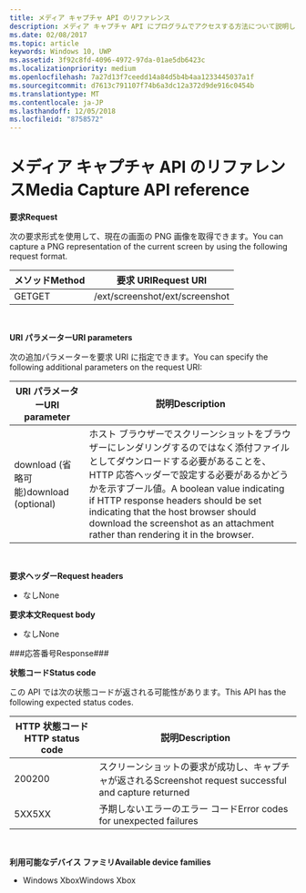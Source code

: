 ```yaml
---
title: メディア キャプチャ API のリファレンス
description: メディア キャプチャ API にプログラムでアクセスする方法について説明します。
ms.date: 02/08/2017
ms.topic: article
keywords: Windows 10, UWP
ms.assetid: 3f92c8fd-4096-4972-97da-01ae5db6423c
ms.localizationpriority: medium
ms.openlocfilehash: 7a27d13f7ceedd14a84d5b4b4aa1233445037a1f
ms.sourcegitcommit: d7613c791107f74b6a3dc12a372d9de916c0454b
ms.translationtype: MT
ms.contentlocale: ja-JP
ms.lasthandoff: 12/05/2018
ms.locfileid: "8758572"
---
```

# <a name="media-capture-api-reference"></a><span data-ttu-id="3cd02-104">メディア キャプチャ API のリファレンス</span><span class="sxs-lookup"><span data-stu-id="3cd02-104">Media Capture API reference</span></span> #

**<span data-ttu-id="3cd02-105">要求</span><span class="sxs-lookup"><span data-stu-id="3cd02-105">Request</span></span>**

<span data-ttu-id="3cd02-106">次の要求形式を使用して、現在の画面の PNG 画像を取得できます。</span><span class="sxs-lookup"><span data-stu-id="3cd02-106">You can capture a PNG representation of the current screen by using the following request format.</span></span>

| <span data-ttu-id="3cd02-107">メソッド</span><span class="sxs-lookup"><span data-stu-id="3cd02-107">Method</span></span>        | <span data-ttu-id="3cd02-108">要求 URI</span><span class="sxs-lookup"><span data-stu-id="3cd02-108">Request URI</span></span>     | 
| ------------- |-----------------|
| <span data-ttu-id="3cd02-109">GET</span><span class="sxs-lookup"><span data-stu-id="3cd02-109">GET</span></span>           | <span data-ttu-id="3cd02-110">/ext/screenshot</span><span class="sxs-lookup"><span data-stu-id="3cd02-110">/ext/screenshot</span></span> |
<br>

**<span data-ttu-id="3cd02-111">URI パラメーター</span><span class="sxs-lookup"><span data-stu-id="3cd02-111">URI parameters</span></span>**

<span data-ttu-id="3cd02-112">次の追加パラメーターを要求 URI に指定できます。</span><span class="sxs-lookup"><span data-stu-id="3cd02-112">You can specify the following additional parameters on the request URI:</span></span>


| <span data-ttu-id="3cd02-113">URI パラメーター</span><span class="sxs-lookup"><span data-stu-id="3cd02-113">URI parameter</span></span>      | <span data-ttu-id="3cd02-114">説明</span><span class="sxs-lookup"><span data-stu-id="3cd02-114">Description</span></span>     | 
| ------------------ |-----------------|
| <span data-ttu-id="3cd02-115">download (省略可能)</span><span class="sxs-lookup"><span data-stu-id="3cd02-115">download (optional)</span></span>| <span data-ttu-id="3cd02-116">ホスト ブラウザーでスクリーンショットをブラウザーにレンダリングするのではなく添付ファイルとしてダウンロードする必要があることを、HTTP 応答ヘッダーで設定する必要があるかどうかを示すブール値。</span><span class="sxs-lookup"><span data-stu-id="3cd02-116">A boolean value indicating if HTTP response headers should be set indicating that the host browser should download the screenshot as an attachment rather than rendering it in the browser.</span></span>  |
<br>

**<span data-ttu-id="3cd02-117">要求ヘッダー</span><span class="sxs-lookup"><span data-stu-id="3cd02-117">Request headers</span></span>**

* <span data-ttu-id="3cd02-118">なし</span><span class="sxs-lookup"><span data-stu-id="3cd02-118">None</span></span>

**<span data-ttu-id="3cd02-119">要求本文</span><span class="sxs-lookup"><span data-stu-id="3cd02-119">Request body</span></span>**

* <span data-ttu-id="3cd02-120">なし</span><span class="sxs-lookup"><span data-stu-id="3cd02-120">None</span></span>

###<a name="response"></a><span data-ttu-id="3cd02-121">応答番号</span><span class="sxs-lookup"><span data-stu-id="3cd02-121">Response###</span></span>

**<span data-ttu-id="3cd02-122">状態コード</span><span class="sxs-lookup"><span data-stu-id="3cd02-122">Status code</span></span>**

<span data-ttu-id="3cd02-123">この API では次の状態コードが返される可能性があります。</span><span class="sxs-lookup"><span data-stu-id="3cd02-123">This API has the following expected status codes.</span></span>

| <span data-ttu-id="3cd02-124">HTTP 状態コード</span><span class="sxs-lookup"><span data-stu-id="3cd02-124">HTTP status code</span></span>   | <span data-ttu-id="3cd02-125">説明</span><span class="sxs-lookup"><span data-stu-id="3cd02-125">Description</span></span>     | 
| ------------------ |-----------------|
| <span data-ttu-id="3cd02-126">200</span><span class="sxs-lookup"><span data-stu-id="3cd02-126">200</span></span>                | <span data-ttu-id="3cd02-127">スクリーンショットの要求が成功し、キャプチャが返される</span><span class="sxs-lookup"><span data-stu-id="3cd02-127">Screenshot request successful and capture returned</span></span> |
| <span data-ttu-id="3cd02-128">5XX</span><span class="sxs-lookup"><span data-stu-id="3cd02-128">5XX</span></span>                | <span data-ttu-id="3cd02-129">予期しないエラーのエラー コード</span><span class="sxs-lookup"><span data-stu-id="3cd02-129">Error codes for unexpected failures</span></span> |
<br>

**<span data-ttu-id="3cd02-130">利用可能なデバイス ファミリ</span><span class="sxs-lookup"><span data-stu-id="3cd02-130">Available device families</span></span>**

* <span data-ttu-id="3cd02-131">Windows Xbox</span><span class="sxs-lookup"><span data-stu-id="3cd02-131">Windows Xbox</span></span>

